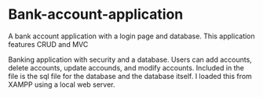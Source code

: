 # Bank-account-application
A bank account application with a login page and database. This application features CRUD and MVC

Banking application with security and a database. Users can add accounts, delete accounts, update accounds, and modify accounts. 
Included in the file is the sql file for the database and the database itself. I loaded this from XAMPP using a local web server.
